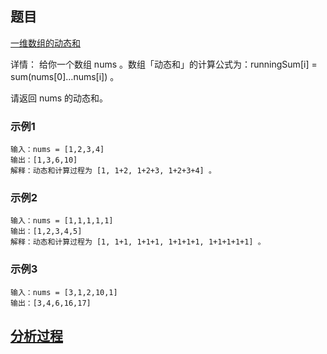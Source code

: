 ## 题目

[一维数组的动态和](https://leetcode.cn/problems/running-sum-of-1d-array/)

详情：
给你一个数组 nums 。数组「动态和」的计算公式为：runningSum[i] = sum(nums[0]…nums[i]) 。

请返回 nums 的动态和。

### 示例1

```
输入：nums = [1,2,3,4]
输出：[1,3,6,10]
解释：动态和计算过程为 [1, 1+2, 1+2+3, 1+2+3+4] 。
```


### 示例2

```
输入：nums = [1,1,1,1,1]
输出：[1,2,3,4,5]
解释：动态和计算过程为 [1, 1+1, 1+1+1, 1+1+1+1, 1+1+1+1+1] 。
```

### 示例3

```
输入：nums = [3,1,2,10,1]
输出：[3,4,6,16,17]
```

## [分析过程](./analyze.md)
